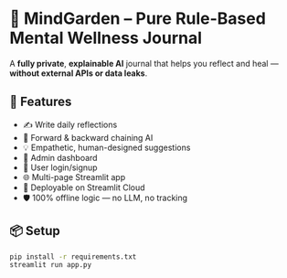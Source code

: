 # 🌿 MindGarden – Pure Rule-Based Mental Wellness Journal

A **fully private**, **explainable AI** journal that helps you reflect and heal — **without external APIs or data leaks**.

## 🌟 Features

- ✍️ Write daily reflections
- 🧠 Forward & backward chaining AI
- 💡 Empathetic, human-designed suggestions
- 👮 Admin dashboard
- 🔐 User login/signup
- 🌐 Multi-page Streamlit app
- 🚀 Deployable on Streamlit Cloud
- 🛡️ 100% offline logic — no LLM, no tracking

## 📦 Setup

```bash
pip install -r requirements.txt
streamlit run app.py
